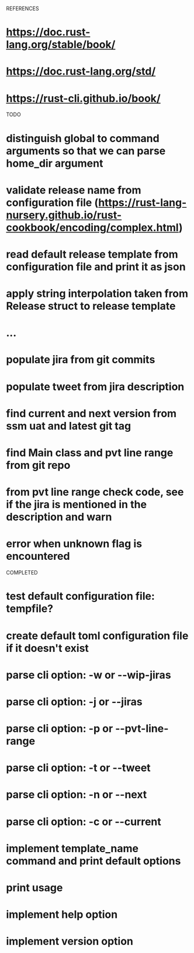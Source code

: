 REFERENCES

# https://doc.rust-lang.org/stable/book/
# https://doc.rust-lang.org/std/
# https://rust-cli.github.io/book/

TODO

# distinguish global to command arguments so that we can parse home_dir argument
# validate release name from configuration file (https://rust-lang-nursery.github.io/rust-cookbook/encoding/complex.html)
# read default release template from configuration file and print it as json
# apply string interpolation taken from Release struct to release template
# ...
# populate jira from git commits
# populate tweet from jira description
# find current and next version from ssm uat and latest git tag
# find Main class and pvt line range from git repo
# from pvt line range check code, see if the jira is mentioned in the description and warn
# error when unknown flag is encountered

COMPLETED

# test default configuration file: tempfile?
# create default toml configuration file if it doesn't exist
# parse cli option: -w or --wip-jiras
# parse cli option: -j or --jiras
# parse cli option: -p or --pvt-line-range
# parse cli option: -t or --tweet
# parse cli option: -n or --next
# parse cli option: -c or --current
# implement template_name command and print default options
# print usage
# implement help option
# implement version option
